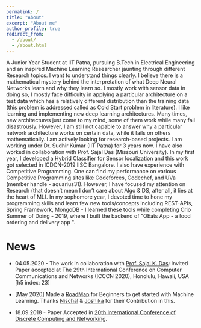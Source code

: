 ```yaml
---
permalink: /
title: "About"
excerpt: "About me"
author_profile: true
redirect_from: 
  - /about/
  - /about.html
---
```


A Junior Year Student at IIT Patna, pursuing B.Tech in Electrical Engineering and an inspired Machine Learning Researcher jaunting through different Research topics. I want to understand things clearly. I believe there is a mathematical mystery behind the interpretation of what Deep Neural Networks learn and why they learn so. I mostly work with sensor data in doing so, I mostly face difficulty in applying a particular architecture on a test data which has a relatively different distribution than the training data (this problem is addressed called as Cold Start problem in literature).
I like learning and implementing new deep learning architectures. Many times, new architectures just come to my mind, some of them work while many fail disastrously. However, I am still not capable to answer why a particular network architecture works on certain data, while it fails on others mathematically.
I am actively looking for research-based projects.  I am working under Dr. Sudhir Kumar (IIT Patna) for 3 years now. I have also worked in collaboration with Prof. Sajal Das (Missouri University).
In my first year, I developed a Hybrid Classifier for Sensor localization and this work got selected in ICDCN-2019 IISC Bangalore.
I also have experience with Competitive Programming. One can find my performance on various Competitive Programming sites like Codeforces, Codechef, and UVa (member handle - aquarius31). However, I have focused my attention on Research (that doesn’t mean I don’t care about Algo & DS, after all, it lies at the heart of ML).
In my sophomore year, I devoted time to hone my programming skills and learn few new tools/concepts including REST-APIs, Spring Framework, MongoDB - I learned these tools while completing Crio Summer of Doing - 2019, where I built the backend of "QEats App - a food ordering and delivery app ". 



News
======

* 04.05.2020 - The work in collaboration with [Prof. Sajal K. Das](https://sites.google.com/a/mst.edu/sdas/): Invited Paper accepted at The 29th International Conference on Computer Communications and Networks (ICCCN 2020), Honolulu, Hawaii, USA [h5 index: 23]

* [May 2020] Made a [RoadMap](https://piyushtiwary31.gitbook.io/ml-roadmap/) for Beginners to get started with Machine Learning. Thanks [Nischal](https://github.com/Nish-19) & [Joshika](https://github.com/joshika1087) for their Contribution in this. 

* 18.09.2018 - Paper Accepted in [20th International Conference of Discrete Computing and Networking](https://events.csa.iisc.ac.in/icdcn2019/index.htm).

